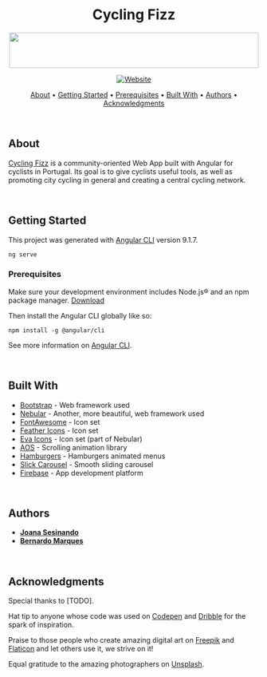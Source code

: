 <h1 align="center">Cycling Fizz</h1>

<p align="center">
  <img width="500" height="71" src="https://drive.google.com/uc?id=1OBR4isWunhHnZbfsrcz03hFzjo3W3oV-">
</p>

<p align="center">
  <a href="https://cyclingfizz.pt/">
    <img src="https://img.shields.io/website?down_message=offline&style=flat-square&up_color=green&up_message=online&url=https%3A%2F%2Fcycling-fizz-pt.web.app" alt="Website">
  </a>
</p>

<p align="center">
  <a href="#about">About</a> •
  <a href="#gettingstarted">Getting Started</a> •
  <a href="#prerequisites">Prerequisites</a> •
  <a href="#builtwith">Built With</a> •
  <a href="#authors">Authors</a> •
  <a href="#acknowledgments">Acknowledgments</a>
</p>

<br>

## About

[Cycling Fizz](https://cyclingfizz.pt) is a community-oriented Web App built with Angular for cyclists in Portugal. Its goal is to give cyclists useful tools, as well as promoting city cycling in general and creating a central cycling network.

<br>

## Getting Started

This project was generated with [Angular CLI](https://github.com/angular/angular-cli) version 9.1.7.
```
ng serve
```

### Prerequisites

Make sure your development environment includes Node.js® and an npm package manager. [Download](https://www.npmjs.com/get-npm)

Then install the Angular CLI globally like so:
```
npm install -g @angular/cli
```

See more information on [Angular CLI](https://angular.io/guide/setup-local).

<br>

## Built With

* [Bootstrap](https://getbootstrap.com/) - Web framework used
* [Nebular](https://akveo.github.io/nebular/) - Another, more beautiful, web framework used
* [FontAwesome](https://fontawesome.com/) - Icon set
* [Feather Icons](https://feathericons.com/) - Icon set
* [Eva Icons](https://akveo.github.io/eva-icons/) - Icon set (part of Nebular)
* [AOS](https://michalsnik.github.io/aos/) - Scrolling animation library
* [Hamburgers](https://jonsuh.com/hamburgers/) - Hamburgers animated menus
* [Slick Carousel](https://kenwheeler.github.io/slick/) - Smooth sliding carousel
* [Firebase](https://firebase.google.com/) - App development platform

<br>

## Authors

* **[Joana Sesinando](https://www.linkedin.com/in/joanasesinando/)**
* **[Bernardo Marques](https://www.linkedin.com/in/bernardo-marques-aa241b134/)**

<br>

## Acknowledgments

Special thanks to [TODO].

Hat tip to anyone whose code was used on [Codepen](https://codepen.io/) and [Dribble](https://dribbble.com/) for the spark of inspiration.

Praise to those people who create amazing digital art on [Freepik](https://freepik.com/) and [Flaticon](https://flaticon.com/) and let others use it, we strive on it!

Equal gratitude to the amazing photographers on [Unsplash](https://unsplash.com/).
